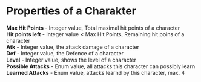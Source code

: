 # Properties of a Charakter

**Max Hit Points** - Integer value, Total maximal hit points of a character  
**Hit points left** - Integer value < Max Hit Points, Remaining hit poins of a character  
**Atk** - Integer value, the attack damage of a character  
**Def** - Integer value, the Defence of a character    
**Level** - Integer value, shows the level of a character  
**Possible Attacks** - Enum value, all attacks this character can possibly learn  
**Learned Attacks** - Enum value, attacks learnd by this character, max. 4  